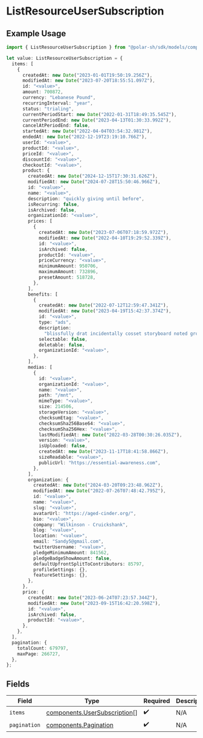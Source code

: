 # ListResourceUserSubscription

## Example Usage

```typescript
import { ListResourceUserSubscription } from "@polar-sh/sdk/models/components";

let value: ListResourceUserSubscription = {
  items: [
    {
      createdAt: new Date("2023-01-01T19:50:19.256Z"),
      modifiedAt: new Date("2023-07-20T18:55:51.097Z"),
      id: "<value>",
      amount: 700872,
      currency: "Lebanese Pound",
      recurringInterval: "year",
      status: "trialing",
      currentPeriodStart: new Date("2022-01-31T18:49:35.545Z"),
      currentPeriodEnd: new Date("2023-04-13T01:30:33.992Z"),
      cancelAtPeriodEnd: false,
      startedAt: new Date("2022-04-04T03:54:32.981Z"),
      endedAt: new Date("2022-12-19T23:19:10.766Z"),
      userId: "<value>",
      productId: "<value>",
      priceId: "<value>",
      discountId: "<value>",
      checkoutId: "<value>",
      product: {
        createdAt: new Date("2024-12-15T17:30:31.626Z"),
        modifiedAt: new Date("2024-07-28T15:50:46.966Z"),
        id: "<value>",
        name: "<value>",
        description: "quickly giving until before",
        isRecurring: false,
        isArchived: false,
        organizationId: "<value>",
        prices: [
          {
            createdAt: new Date("2023-07-06T07:18:59.972Z"),
            modifiedAt: new Date("2022-04-10T19:29:52.339Z"),
            id: "<value>",
            isArchived: false,
            productId: "<value>",
            priceCurrency: "<value>",
            minimumAmount: 950706,
            maximumAmount: 732896,
            presetAmount: 518728,
          },
        ],
        benefits: [
          {
            createdAt: new Date("2022-07-12T12:59:47.341Z"),
            modifiedAt: new Date("2023-04-19T15:42:37.374Z"),
            id: "<value>",
            type: "ads",
            description:
              "blissfully drat incidentally cosset storyboard noted grounded",
            selectable: false,
            deletable: false,
            organizationId: "<value>",
          },
        ],
        medias: [
          {
            id: "<value>",
            organizationId: "<value>",
            name: "<value>",
            path: "/mnt",
            mimeType: "<value>",
            size: 214506,
            storageVersion: "<value>",
            checksumEtag: "<value>",
            checksumSha256Base64: "<value>",
            checksumSha256Hex: "<value>",
            lastModifiedAt: new Date("2022-03-28T00:30:26.035Z"),
            version: "<value>",
            isUploaded: false,
            createdAt: new Date("2023-11-17T18:41:58.866Z"),
            sizeReadable: "<value>",
            publicUrl: "https://essential-awareness.com",
          },
        ],
        organization: {
          createdAt: new Date("2024-03-20T09:23:48.962Z"),
          modifiedAt: new Date("2022-07-26T07:48:42.795Z"),
          id: "<value>",
          name: "<value>",
          slug: "<value>",
          avatarUrl: "https://aged-cinder.org/",
          bio: "<value>",
          company: "Wilkinson - Cruickshank",
          blog: "<value>",
          location: "<value>",
          email: "Sandy5@gmail.com",
          twitterUsername: "<value>",
          pledgeMinimumAmount: 841562,
          pledgeBadgeShowAmount: false,
          defaultUpfrontSplitToContributors: 85797,
          profileSettings: {},
          featureSettings: {},
        },
      },
      price: {
        createdAt: new Date("2023-06-24T07:23:57.344Z"),
        modifiedAt: new Date("2023-09-15T16:42:20.598Z"),
        id: "<value>",
        isArchived: false,
        productId: "<value>",
      },
    },
  ],
  pagination: {
    totalCount: 679797,
    maxPage: 266727,
  },
};
```

## Fields

| Field                                                                        | Type                                                                         | Required                                                                     | Description                                                                  |
| ---------------------------------------------------------------------------- | ---------------------------------------------------------------------------- | ---------------------------------------------------------------------------- | ---------------------------------------------------------------------------- |
| `items`                                                                      | [components.UserSubscription](../../models/components/usersubscription.md)[] | :heavy_check_mark:                                                           | N/A                                                                          |
| `pagination`                                                                 | [components.Pagination](../../models/components/pagination.md)               | :heavy_check_mark:                                                           | N/A                                                                          |